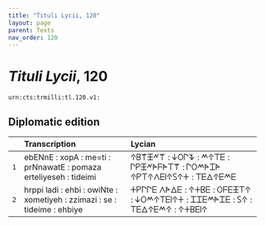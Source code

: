 ```yaml
---
title: "Tituli Lycii, 120"
layout: page
parent: Texts
nav_order: 120
---
```




# *Tituli Lycii*, 120




`urn:cts:trmilli:tl.120.v1:`

## Diplomatic edition

|  | Transcription | Lycian |
| :---: | :------ | :------ |
| `1` | ebENnE : xopA : me=ti : prNnawatE : pomaza erteliyeseh : tideimi | 𐊁𐊂𐊚𐊑𐊏𐊚 : 𐊜𐊒𐊓𐊙 : 𐊎𐊁𐊗𐊆 : 𐊓𐊕𐊑𐊏𐊀𐊇𐊀𐊗𐊚 : 𐊓𐊒𐊎𐊀𐊈𐊀 𐊁𐊕𐊗𐊁𐊍𐊆𐊊𐊁𐊖𐊁𐊛 : 𐊗𐊆𐊅𐊁𐊆𐊎𐊆 |
| `2` | hrppi ladi : ehbi : owiNte : xometiyeh : zzimazi : se : tideime : ehbiye | 𐊛𐊕𐊓𐊓𐊆 𐊍𐊀𐊅𐊆 : 𐊁𐊛𐊂𐊆 : 𐊒𐊇𐊆𐊑𐊗𐊁 : 𐊜𐊒𐊎𐊁𐊗𐊆𐊊𐊁𐊛 : 𐊈𐊈𐊆𐊎𐊀𐊈𐊆 : 𐊖𐊁 : 𐊗𐊆𐊅𐊁𐊆𐊎𐊁 : 𐊁𐊛𐊂𐊆𐊊𐊁 |